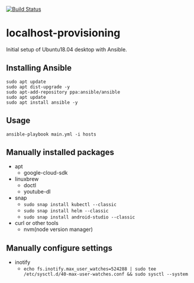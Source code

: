 [![Build Status](https://travis-ci.org/onsentamago/localhost-provision.svg?branch=master)](https://travis-ci.org/onsentamago/localhost-provision)

# localhost-provisioning

Initial setup of Ubuntu18.04 desktop with Ansible.

## Installing Ansible

```shell
sudo apt update
sudo apt dist-upgrade -y
sudo apt-add-repository ppa:ansible/ansible
sudo apt update
sudo apt install ansible -y
```

## Usage

```shell
ansible-playbook main.yml -i hosts
```

## Manually installed packages
- apt
  - google-cloud-sdk
- linuxbrew
  - doctl
  - youtube-dl
- snap
  - `sudo snap install kubectl --classic`
  - `sudo snap install helm --classic`
  - `sudo snap install android-studio --classic`
- curl or other tools
  - nvm(node version manager)

## Manually configure settings
- inotify
  - `echo fs.inotify.max_user_watches=524288 | sudo tee /etc/sysctl.d/40-max-user-watches.conf && sudo sysctl --system`